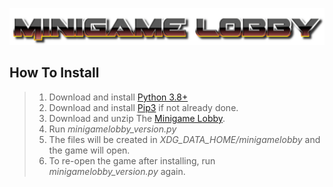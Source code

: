 ![Minigame Lobby](https://github.com/toto-bird/minigamelobby/raw/master/version/assets/vanilla/textures/menu/minigamelobby.png "Minigame Lobby")
## How To Install
> 1. Download and install [Python 3.8+](https://www.python.org/downloads/)
> 2. Download and install [Pip3](https://pip.pypa.io/en/stable/installing/) if not already done.
> 3. Download and unzip The [Minigame Lobby](https://toto-bird.github.io/totobirdgames/minigamelobby).
> 4. Run *minigamelobby_version<span>.py</span>*
> 5. The files will be created in *XDG_DATA_HOME/minigamelobby* and the game will open.
> 6. To re-open the game after installing, run *minigamelobby_version<span>.py</span>* again.